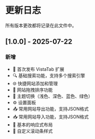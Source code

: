# 更新日志

所有版本更改都将记录在此文件中。

## [1.0.0] - 2025-07-22

### 新增
- 🎉 首次发布 VistaTab 扩展
- 🔍 基础搜索功能，支持多个搜索引擎
- 🌐 快捷网站添加和管理
- 🎯 网站拖拽排序功能
- 🎨 主题切换（浅色、深色、蓝色、绿色）
- ⚙️ 设置面板
- 📤 常用网站导出功能，支持JSON格式
- 📥 常用网站导入功能，支持JSON格式
- 📱 基本的响应式布局
- 🎪 自定义滚动条样式